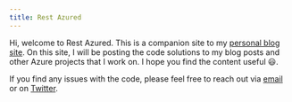 ```yaml
---
title: Rest Azured
---
```


Hi, welcome to Rest Azured. This is a companion site to my [personal blog site](https://thwanisithole.co.za). On this site, I will be posting the code solutions to my blog posts and other Azure projects that I work on. I hope you find the content useful 😃.

If you find any issues with the code, please feel free to reach out via [email](mailto:thulaniinnocent47@gmail.com) or on [Twitter](https://twitter.com/thwani_sithole).
